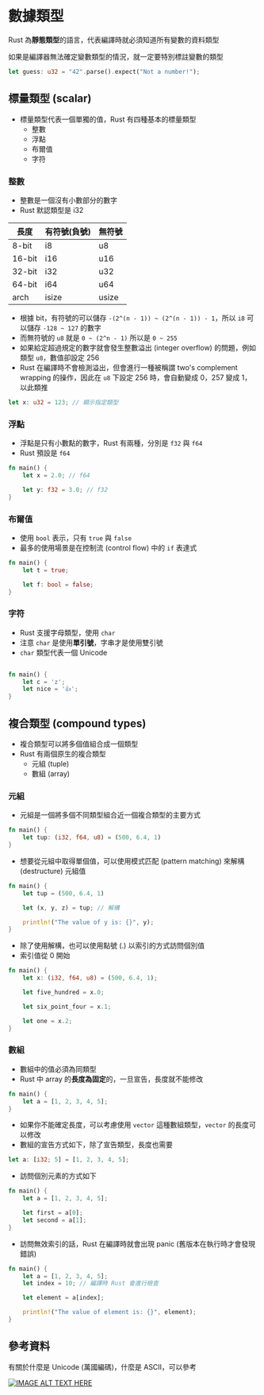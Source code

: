 # 數據類型

Rust 為**靜態類型**的語言，代表編譯時就必須知道所有變數的資料類型

如果是編譯器無法確定變數類型的情況，就一定要特別標註變數的類型

```rust
let guess: u32 = "42".parse().expect("Not a number!");
```

## 標量類型 (scalar)

- 標量類型代表一個單獨的值，Rust 有四種基本的標量類型
  - 整數
  - 浮點
  - 布爾值
  - 字符

### 整數

- 整數是一個沒有小數部分的數字
- Rust 默認類型是 i32

| 長度   | 有符號(負號) | 無符號 |
| ------ | ------------ | ------ |
| 8-bit  | i8           | u8     |
| 16-bit | i16          | u16    |
| 32-bit | i32          | u32    |
| 64-bit | i64          | u64    |
| arch   | isize        | usize  |

- 根據 bit，有符號的可以儲存 `-(2^(n - 1)) ~ (2^(n - 1)) - 1`，所以 `i8` 可以儲存 `-128 ~ 127` 的數字
- 而無符號的 `u8` 就是 `0 ~ (2^n - 1)` 所以是 `0 ~ 255`
- 如果給定超過規定的數字就會發生整數溢出 (integer overflow) 的問題，例如類型 `u8`，數值卻設定 256
- Rust 在編譯時不會檢測溢出，但會進行一種被稱謂 two's complement wrapping 的操作，因此在 `u8` 下設定 256 時，會自動變成
  0，257 變成 1，以此類推

```rust
let x: u32 = 123; // 顯示指定類型
```

### 浮點

- 浮點是只有小數點的數字，Rust 有兩種，分別是 `f32` 與 `f64`
- Rust 預設是 `f64`

```rust
fn main() {
    let x = 2.0; // f64

    let y: f32 = 3.0; // f32
}
```

### 布爾值

- 使用 `bool` 表示，只有 `true` 與 `false`
- 最多的使用場景是在控制流 (control flow) 中的 `if` 表達式

```rust
fn main() {
    let t = true;

    let f: bool = false;
}
```

### 字符

- Rust 支援字母類型，使用 `char`
- 注意 `char` 是使用**單引號**，字串才是使用雙引號
- `char` 類型代表一個 Unicode

```rust

fn main() {
    let c = 'z';
    let nice = '👍';
}
```

## 複合類型 (compound types)

- 複合類型可以將多個值組合成一個類型
- Rust 有兩個原生的複合類型
  - 元組 (tuple)
  - 數組 (array)

### 元組

- 元組是一個將多個不同類型組合近一個複合類型的主要方式

```rust
fn main() {
    let tup: (i32, f64, u8) = (500, 6.4, 1)
}
```

- 想要從元組中取得單個值，可以使用模式匹配 (pattern matching) 來解構 (destructure) 元組值

```rust
fn main() {
    let tup = (500, 6.4, 1)

    let (x, y, z) = tup; // 解構

    println!("The value of y is: {}", y);
}
```

- 除了使用解構，也可以使用點號 (.) 以索引的方式訪問個別值
- 索引值從 0 開始

```rust
fn main() {
    let x: (i32, f64, u8) = (500, 6.4, 1);

    let five_hundred = x.0;

    let six_point_four = x.1;

    let one = x.2;
}
```

### 數組

- 數組中的值必須為同類型
- Rust 中 array 的**長度為固定**的，一旦宣告，長度就不能修改

```rust
fn main() {
    let a = [1, 2, 3, 4, 5];
}
```

- 如果你不能確定長度，可以考慮使用 `vector` 這種數組類型，`vector` 的長度可以修改
- 數組的宣告方式如下，除了宣告類型，長度也需要

```rust
let a: [i32; 5] = [1, 2, 3, 4, 5];
```

- 訪問個別元素的方式如下

```rust
fn main() {
    let a = [1, 2, 3, 4, 5];

    let first = a[0];
    let second = a[1];
}
```

- 訪問無效索引的話，Rust 在編譯時就會出現 panic (舊版本在執行時才會發現錯誤)

```rust
fn main() {
    let a = [1, 2, 3, 4, 5];
    let index = 10; // 編譯時 Rust 會進行檢查

    let element = a[index];

    println!("The value of element is: {}", element);
}
```

## 參考資料

有關於什麼是 Unicode (萬國編碼)，什麼是 ASCII，可以參考

[![IMAGE ALT TEXT HERE](https://img.youtube.com/vi/zSstXi-j7Qc/0.jpg)](https://www.youtube.com/watch?v=zSstXi-j7Qc)

